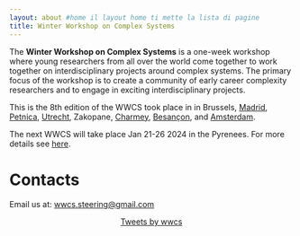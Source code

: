 ```yaml
---
layout: about #home il layout home ti mette la lista di pagine
title: Winter Workshop on Complex Systems
---
```


The **Winter Workshop on Complex Systems** is a one-week workshop where young researchers from all over the world come together to work together on interdisciplinary projects around complex systems. The primary focus of the workshop is to create a community of early career complexity researchers and to engage in exciting interdisciplinary projects. 

This is the 8th edition of the WWCS took place in in Brussels, [Madrid](http://wwcs2016.altervista.org/wwcswordyversion/?doing_wp_cron=1557075926.8519909381866455078125), [Petnica](https://wwcs2017ed.wixsite.com/wwcs), [Utrecht](https://wwcs2018.github.io/), Zakopane, [Charmey](https://wwcs2020.github.io/), [Besançon](https://wwcs2022.github.io/), and [Amsterdam](https://wwcs2023.github.io/).


The next WWCS will take place Jan 21-26 2024 in the Pyrenees. For more details see [here](https://wwcs2024.github.io).


# Contacts

Email us at: [wwcs.steering@gmail.com](mailto:wwcs.steering@gmail.com)
<!-- Twitter: "@winter_complex" -->

<center>
<a class="twitter-timeline" data-width="300" data-height="550" href="https://twitter.com/winter_complex">Tweets by wwcs</a> <script async src="https://platform.twitter.com/widgets.js" charset="utf-8"></script> </center>
